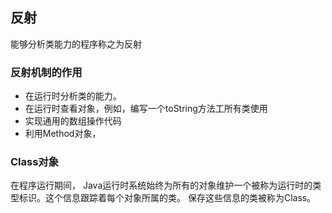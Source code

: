 ## 反射
能够分析类能力的程序称之为反射
### 反射机制的作用
 - 在运行时分析类的能力。
 - 在运行时查看对象，例如，编写一个toString方法工所有类使用
 - 实现通用的数组操作代码
 - 利用Method对象，
### Class对象
在程序运行期间， Java运行时系统始终为所有的对象维护一个被称为运行时的类型标识。这个信息跟踪着每个对象所属的类。
保存这些信息的类被称为Class。

